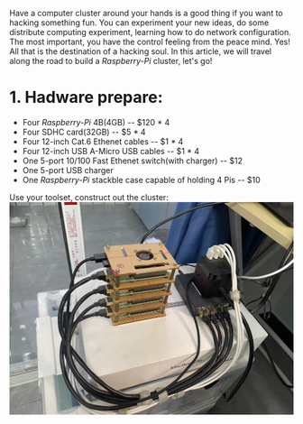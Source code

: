 Have a computer cluster around your hands is a good thing if you want to hacking something fun. You can 
experiment your new ideas, do some distribute computing experiment, learning how to do network configuration.
The most important, you have the control feeling from the peace mind. Yes! All that is the destination of
a hacking soul. In this article, we will travel along the road to build a *Raspberry-Pi* cluster, let's go!

# 1. Hadware prepare:
* Four *Raspberry-Pi* 4B(4GB) -- $120 * 4
* Four SDHC card(32GB) -- $5 * 4
* Four 12-inch Cat.6 Ethenet cables -- $1 * 4
* Four 12-inch USB A-Micro USB cables -- $1 * 4
* One 5-port 10/100 Fast Ethenet switch(with charger) -- $12
* One 5-port USB charger
* One *Raspberry-Pi* stackble case capable of holding 4 Pis -- $10

Use your toolset, construct out the cluster:
![clusterphoto](/assets/cluster_build/my_cluster.jpg)
